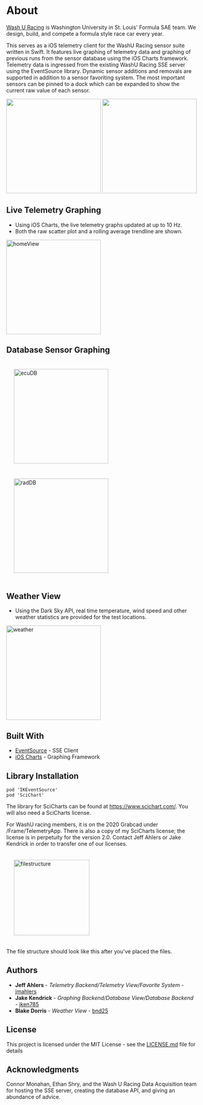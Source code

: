 # About

<a href="https://sae.wustl.edu/">Wash U Racing<a/> is Washington University in St. Louis' Formula SAE team. We design, build, and compete a formula style race car every year.

This serves as a iOS telemetry client for the WashU Racing sensor suite written in Swift. It features live graphing of telemetry data and graphing of previous runs from the sensor database using the iOS Charts framework. Telemetry data is ingressed from the existing WashU Racing SSE server using the EventSource library. Dynamic sensor additions and removals are supported in addition to a sensor favoriting system. The most important sensors can be pinned to a dock which can be expanded to show the current raw value of each sensor.

<img src="https://raw.githubusercontent.com/jmahlers/TelemetryApp/Beta/ReadmeAssets/WashuRacingTelemetry_1.gif" width="250"/> <img src="https://raw.githubusercontent.com/jmahlers/TelemetryApp/Beta/ReadmeAssets/dockView.gif" width="250"/> 

## Live Telemetry Graphing

* Using iOS Charts, the live telemetry graphs updated at up to 10 Hz.
* Both the raw scatter plot and a rolling average trendline are shown.

<img width="250" alt="homeView" src="https://raw.githubusercontent.com/jmahlers/TelemetryApp/Beta/ReadmeAssets/homeView.PNG">

## Database Sensor Graphing

<img width="250" alt="ecuDB" style="padding: 20px;" src="https://raw.githubusercontent.com/jmahlers/TelemetryApp/Beta/ReadmeAssets/ecuDB.PNG"> <img width="250" alt="radDB" style="padding: 20px;" src="https://raw.githubusercontent.com/jmahlers/TelemetryApp/Beta/ReadmeAssets/radDB.PNG">

## Weather View

* Using the Dark Sky API, real time temperature, wind speed and other weather statistics are provided for the test locations.

<img width="250" alt="weather" src="https://raw.githubusercontent.com/jmahlers/TelemetryApp/Beta/ReadmeAssets/weather.PNG">

## Built With

* [EventSource](https://github.com/inaka/EventSource) - SSE Client
* [iOS Charts](https://www.scichart.com/) - Graphing Framework

## Library Installation
    pod 'IKEventSource'
    pod 'SciChart'
The library for SciCharts can be found at <https://www.scichart.com/>. You will also need a SciCharts license.

For WashU racing members, it is on the 2020 Grabcad under /Frame/TelemetryApp. There is also a copy of my SciCharts license; the license is in perpetuity for the version 2.0.
Contact Jeff Ahlers or Jake Kendrick in order to transfer one of our licenses.

<img width="200" alt="filestructure" style="padding: 20px;" src="https://raw.githubusercontent.com/jmahlers/TelemetryApp/Beta/ReadmeAssets/filestructure.png">

The file structure should look like this after you've placed the files.

## Authors

* **Jeff Ahlers** - *Telemetry Backend/Telemetry View/Favorite System* - [jmahlers](https://github.com/jmahlers)
* **Jake Kendrick** - *Graphing Backend/Database View/Database Backend* - [jken785](https://github.com/jken785)
* **Blake Dorris** - *Weather View* - [bnd25](https://github.com/bnd25)

## License

This project is licensed under the MIT License - see the [LICENSE.md](LICENSE.md) file for details

## Acknowledgments

Connor Monahan, Ethan Shry, and the Wash U Racing Data Acquisition team for hosting the SSE server, creating the database API, and giving an abundance of advice.
